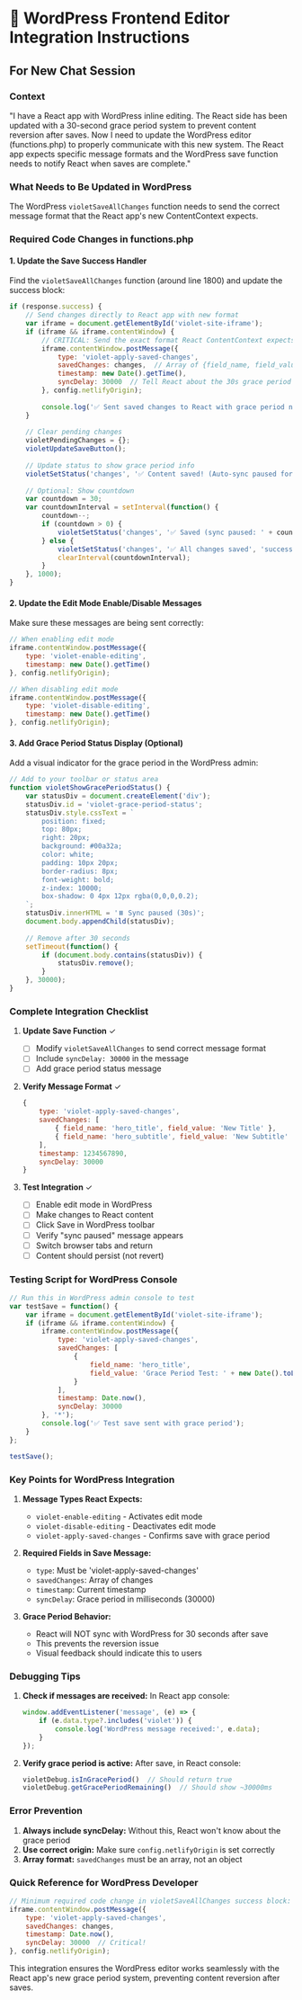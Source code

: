 # 🔧 WordPress Frontend Editor Integration Instructions

## For New Chat Session

### Context
"I have a React app with WordPress inline editing. The React side has been updated with a 30-second grace period system to prevent content reversion after saves. Now I need to update the WordPress editor (functions.php) to properly communicate with this new system. The React app expects specific message formats and the WordPress save function needs to notify React when saves are complete."

### What Needs to Be Updated in WordPress

The WordPress `violetSaveAllChanges` function needs to send the correct message format that the React app's new ContentContext expects.

### Required Code Changes in functions.php

#### 1. Update the Save Success Handler

Find the `violetSaveAllChanges` function (around line 1800) and update the success block:

```javascript
if (response.success) {
    // Send changes directly to React app with new format
    var iframe = document.getElementById('violet-site-iframe');
    if (iframe && iframe.contentWindow) {
        // CRITICAL: Send the exact format React ContentContext expects
        iframe.contentWindow.postMessage({
            type: 'violet-apply-saved-changes',
            savedChanges: changes,  // Array of {field_name, field_value} objects
            timestamp: new Date().getTime(),
            syncDelay: 30000  // Tell React about the 30s grace period
        }, config.netlifyOrigin);
        
        console.log('✅ Sent saved changes to React with grace period notification');
    }
    
    // Clear pending changes
    violetPendingChanges = {};
    violetUpdateSaveButton();
    
    // Update status to show grace period info
    violetSetStatus('changes', '✅ Content saved! (Auto-sync paused for 30s)', 'success');
    
    // Optional: Show countdown
    var countdown = 30;
    var countdownInterval = setInterval(function() {
        countdown--;
        if (countdown > 0) {
            violetSetStatus('changes', '✅ Saved (sync paused: ' + countdown + 's)', 'success');
        } else {
            violetSetStatus('changes', '✅ All changes saved', 'success');
            clearInterval(countdownInterval);
        }
    }, 1000);
}
```

#### 2. Update the Edit Mode Enable/Disable Messages

Make sure these messages are being sent correctly:

```javascript
// When enabling edit mode
iframe.contentWindow.postMessage({
    type: 'violet-enable-editing',
    timestamp: new Date().getTime()
}, config.netlifyOrigin);

// When disabling edit mode  
iframe.contentWindow.postMessage({
    type: 'violet-disable-editing',
    timestamp: new Date().getTime()
}, config.netlifyOrigin);
```

#### 3. Add Grace Period Status Display (Optional)

Add a visual indicator for the grace period in the WordPress admin:

```javascript
// Add to your toolbar or status area
function violetShowGracePeriodStatus() {
    var statusDiv = document.createElement('div');
    statusDiv.id = 'violet-grace-period-status';
    statusDiv.style.cssText = `
        position: fixed;
        top: 80px;
        right: 20px;
        background: #00a32a;
        color: white;
        padding: 10px 20px;
        border-radius: 8px;
        font-weight: bold;
        z-index: 10000;
        box-shadow: 0 4px 12px rgba(0,0,0,0.2);
    `;
    statusDiv.innerHTML = '⏸️ Sync paused (30s)';
    document.body.appendChild(statusDiv);
    
    // Remove after 30 seconds
    setTimeout(function() {
        if (document.body.contains(statusDiv)) {
            statusDiv.remove();
        }
    }, 30000);
}
```

### Complete Integration Checklist

1. **Update Save Function** ✓
   - [ ] Modify `violetSaveAllChanges` to send correct message format
   - [ ] Include `syncDelay: 30000` in the message
   - [ ] Add grace period status message

2. **Verify Message Format** ✓
   ```javascript
   {
       type: 'violet-apply-saved-changes',
       savedChanges: [
           { field_name: 'hero_title', field_value: 'New Title' },
           { field_name: 'hero_subtitle', field_value: 'New Subtitle' }
       ],
       timestamp: 1234567890,
       syncDelay: 30000
   }
   ```

3. **Test Integration** ✓
   - [ ] Enable edit mode in WordPress
   - [ ] Make changes to React content
   - [ ] Click Save in WordPress toolbar
   - [ ] Verify "sync paused" message appears
   - [ ] Switch browser tabs and return
   - [ ] Content should persist (not revert)

### Testing Script for WordPress Console

```javascript
// Run this in WordPress admin console to test
var testSave = function() {
    var iframe = document.getElementById('violet-site-iframe');
    if (iframe && iframe.contentWindow) {
        iframe.contentWindow.postMessage({
            type: 'violet-apply-saved-changes',
            savedChanges: [
                { 
                    field_name: 'hero_title', 
                    field_value: 'Grace Period Test: ' + new Date().toLocaleTimeString() 
                }
            ],
            timestamp: Date.now(),
            syncDelay: 30000
        }, '*');
        console.log('✅ Test save sent with grace period');
    }
};

testSave();
```

### Key Points for WordPress Integration

1. **Message Types React Expects:**
   - `violet-enable-editing` - Activates edit mode
   - `violet-disable-editing` - Deactivates edit mode
   - `violet-apply-saved-changes` - Confirms save with grace period

2. **Required Fields in Save Message:**
   - `type`: Must be 'violet-apply-saved-changes'
   - `savedChanges`: Array of changes
   - `timestamp`: Current timestamp
   - `syncDelay`: Grace period in milliseconds (30000)

3. **Grace Period Behavior:**
   - React will NOT sync with WordPress for 30 seconds after save
   - This prevents the reversion issue
   - Visual feedback should indicate this to users

### Debugging Tips

1. **Check if messages are received:**
   In React app console:
   ```javascript
   window.addEventListener('message', (e) => {
       if (e.data.type?.includes('violet')) {
           console.log('WordPress message received:', e.data);
       }
   });
   ```

2. **Verify grace period is active:**
   After save, in React console:
   ```javascript
   violetDebug.isInGracePeriod()  // Should return true
   violetDebug.getGracePeriodRemaining()  // Should show ~30000ms
   ```

### Error Prevention

1. **Always include syncDelay:** Without this, React won't know about the grace period
2. **Use correct origin:** Make sure `config.netlifyOrigin` is set correctly
3. **Array format:** `savedChanges` must be an array, not an object

### Quick Reference for WordPress Developer

```javascript
// Minimum required code change in violetSaveAllChanges success block:
iframe.contentWindow.postMessage({
    type: 'violet-apply-saved-changes',
    savedChanges: changes,
    timestamp: Date.now(),
    syncDelay: 30000  // Critical!
}, config.netlifyOrigin);
```

This integration ensures the WordPress editor works seamlessly with the React app's new grace period system, preventing content reversion after saves.